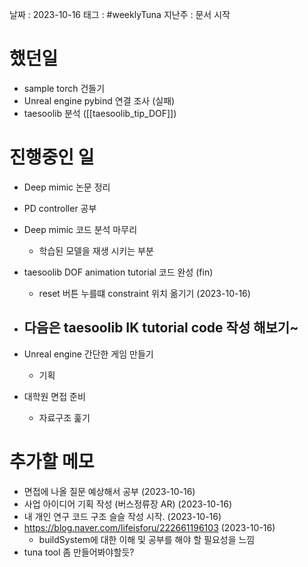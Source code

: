 
날짜 : 2023-10-16
태그 : #weeklyTuna 
지난주 : 문서 시작

# 했던일

- sample torch 건들기
- Unreal engine pybind 연결 조사 (실패)
- taesoolib 분석 ([[taesoolib_tip_DOF]])

# 진행중인 일

- Deep mimic 논문 정리

- PD controller 공부

- Deep mimic 코드 분석 마무리
	- 학습된 모델을 재생 시키는 부분 

- taesoolib DOF animation tutorial 코드 완성 (fin)
	- reset 버튼 누를떄 constraint 위치 옮기기 (2023-10-16)

- 다음은 taesoolib IK tutorial code 작성 해보기~
	- 
	
- Unreal engine 간단한 게임 만들기
	- 기획
	
- 대학원 면접 준비 
	- 자료구조 훑기

# 추가할 메모

- 면접에 나올 질문 예상해서 공부 (2023-10-16)
- 사업 아이디어 기획 작성 (버스정류장 AR) (2023-10-16)
- 내 개인 연구 코드 구조 슬슬 작성 시작. (2023-10-16)
- https://blog.naver.com/lifeisforu/222661196103 (2023-10-16)
	- buildSystem에 대한 이해 및 공부를 해야 할 필요성을 느낌
- tuna tool 좀 만들어봐야할듯?
